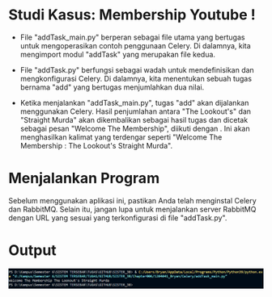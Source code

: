 # Studi Kasus: Membership Youtube !

- File "addTask_main.py" berperan sebagai file utama yang bertugas untuk mengoperasikan contoh penggunaan Celery. Di dalamnya, kita mengimport modul "addTask" yang merupakan file kedua.

- File "addTask.py" berfungsi sebagai wadah untuk mendefinisikan dan mengkonfigurasi Celery. Di dalamnya, kita menentukan sebuah tugas bernama "add" yang bertugas menjumlahkan dua nilai.

- Ketika menjalankan "addTask_main.py", tugas "add" akan dijalankan menggunakan Celery. Hasil penjumlahan antara "The Lookout's" dan "Straight Murda" akan dikembalikan sebagai hasil tugas dan dicetak sebagai pesan "Welcome The Membership", diikuti dengan <result>. Ini akan menghasilkan kalimat yang terdengar seperti "Welcome The Membership : The Lookout's Straight Murda".

# Menjalankan Program
  
Sebelum menggunakan aplikasi ini, pastikan Anda telah menginstal Celery dan RabbitMQ. Selain itu, jangan lupa untuk menjalankan server RabbitMQ dengan URL yang sesuai yang terkonfigurasi di file "addTask.py".

# Output
![image](https://raw.githubusercontent.com/BryanFlava/asset-gambar/main/SISTER%20OUTPUT/Chapter006/addtask_main.png)